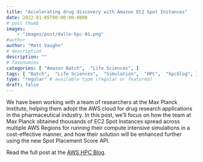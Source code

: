 ```yaml
---
title: "Accelerating drug discovery with Amazon EC2 Spot Instances"
date: 2022-01-05T00:00:00-0800
# post thumb
images:
    - "images/post/dalle-hpc-01.png"
#author
author: "Matt Vaughn"
# description
description: ""
# Taxonomies
categories: [ "Amazon Batch",  "Life Sciences", ]
tags: [ "Batch",  "Life Sciences",  "Simulation",  "HPC",  "hpcblog", ]
type: "regular" # available type (regular or featured)
draft: false
---
```


We have been working with a team of researchers at the Max Planck Institute, helping them adopt the AWS cloud for drug research applications in the pharmaceutical industry. In this post, we’ll focus on how the team at Max Planck obtained thousands of EC2 Spot Instances spread across multiple AWS Regions for running their compute intensive simulations in a cost-effective manner, and how their solution will be enhanced further using the new Spot Placement Score API.

Read the full post at the [AWS HPC Blog](https://aws.amazon.com/blogs/hpc/accelerating-drug-discovery-with-amazon-ec2-spot-instances/).
